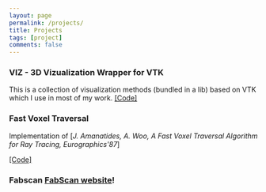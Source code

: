 ```yaml
---
layout: page
permalink: /projects/
title: Projects
tags: [project]
comments: false
---
```


### VIZ - 3D Vizualization Wrapper for VTK 
This is a collection of visualization methods (bundled in a lib) based on VTK which I use in most of my work.
[[Code]](https://github.com/francisengelmann/viz) 

### Fast Voxel Traversal

Implementation of [*J. Amanatides, A. Woo, A Fast Voxel Traversal Algorithm for Ray Tracing, Eurographics'87*]

[[Code]](https://github.com/francisengelmann/fast_voxel_traversal) 

### Fabscan [FabScan website](https://hci.rwth-aachen.de/fabscan)!
